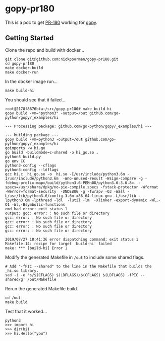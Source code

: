 # gopy-pr180

This is a poc to get [PR-180](https://github.com/go-python/gopy/pull/180) working for [gopy](https://github.com/go-python/gopy).

## Getting Started

Clone the repo and build with docker...

```
git clone git@github.com:nickpoorman/gopy-pr180.git
cd gopy-pr180
make docker-build
make docker-run
```

In the docker image run...

```
make build-hi
```

You should see that it failed...

```
root@2178f8676bfa:/src/gopy-pr180# make build-hi
gopy build -vm="python3" -output=/out github.com/go-python/gopy/_examples/hi

--- Processing package: github.com/go-python/gopy/_examples/hi ---

--- building package ---
gopy build -vm=python3 -output=/out github.com/go-python/gopy/_examples/hi
goimports -w hi.go
go build -buildmode=c-shared -o hi_go.so .
python3 build.py
go env CC
python3-config --cflags
python3-config --ldflags
gcc hi.c  hi_go.so -o _hi.so -I/usr/include/python3.6m -I/usr/include/python3.6m  -Wno-unused-result -Wsign-compare -g -fdebug-prefix-map=/build/python3.6-PEMn0O/python3.6-3.6.8=. -specs=/usr/share/dpkg/no-pie-compile.specs -fstack-protector -Wformat -Werror=format-security  -DNDEBUG -g -fwrapv -O3 -Wall -L/usr/lib/python3.6/config-3.6m-x86_64-linux-gnu -L/usr/lib -lpython3.6m -lpthread -ldl  -lutil -lm  -Xlinker -export-dynamic -Wl,-O1 -Wl,-Bsymbolic-functions
cmd had error: exit status 1
output: gcc: error: : No such file or directory
gcc: error: : No such file or directory
gcc: error: : No such file or directory
gcc: error: : No such file or directory
gcc: error: : No such file or directory

2019/07/27 18:41:36 error dispatching command: exit status 1
Makefile:14: recipe for target 'build-hi' failed
make: *** [build-hi] Error 1
```

Modify the generated Makefile in `/out` to include some shared flags.

```
# Add "-fPIC --shared" to the line in the Makefile that builds the _hi.so library.
sed -i -e 's/$(CFLAGS) $(LDFLAGS)/$(CFLAGS) $(LDFLAGS) -fPIC --shared/g' /out/Makefile
```

Rerun the generated Makefile build.

```
cd /out
make build
```

Test that it worked...

```
python3
>>> import hi
>>> dir(hi)
>>> hi.Hello("you")
```
